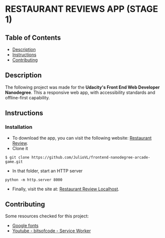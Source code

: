 RESTAURANT REVIEWS APP (STAGE 1)
================================

## Table of Contents

* [Description](#description)
* [Instructions](#instructions)
* [Contributing](#contributing)

## Description

The following project was made for the **Udacity's Front End Web Developer Nanodegree**.
This a responsive web app, with accessibility standards and offline-first capability.

## Instructions

### Installation

- To download the app, you can visit the following website: [Restaurant Review](https://github.com/JulioVL/mws-restaurant-stage-1).
- Clone it
```
$ git clone https://github.com/JulioVL/frontend-nanodegree-arcade-game.git
```
- In that folder, start an HTTP server
```
python -m http.server 8000
```
- Finally, visit the site at: [Restaurant Review Localhost](http://localhost:8000).


## Contributing

Some resources checked for this project:

* [Google fonts](https://fonts.googleapis.com/css?family=Raleway)
* [Youtube - bitsofcode - Service Worker](https://www.youtube.com/watch?v=BfL3pprhnms&t)